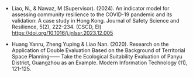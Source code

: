 *   Liao, N., & Nawaz, M (Supervisor). (2024). An indicator model for assessing community resilience to the COVID-19 pandemic and its validation: A case study in Hong Kong. Journal of Safety Science and Resilience, 5(2), 222-234. (CSCD, EI) <https://doi.org/10.1016/j.jnlssr.2023.12.005>

*   Huang Yanru, Zheng Yuping & Liao Nan. (2020). Research on the Application of Double Evaluation Based on the Background of Territorial Space Planning—— Take the Ecological Suitability Evaluation of Panyu District, Guangzhou as an Example. Modern Information Technology (11), 121-125.



